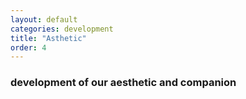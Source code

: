 ```yaml
---
layout: default
categories: development
title: "Asthetic"
order: 4
---
```


### development of our aesthetic and companion
